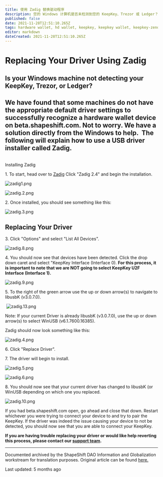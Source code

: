 ```yaml
---
title: 使用 Zadig 替换驱动程序
description: 您的 Windows 计算机是否未检测到您的 KeepKey、Trezor 或 Ledger？我们发现有些机器没有合适的...
published: false
date: 2021-11-28T12:51:10.265Z
tags: hardware wallet, hd wallet, keepkey, keepkey wallet, keepkey-zendesk, zendesk
editor: markdown
dateCreated: 2021-11-28T12:51:10.265Z
---
```


# Replacing Your Driver Using Zadig

## Is your Windows machine not detecting your KeepKey, Trezor, or Ledger?

## We have found that some machines do not have the appropriate default driver settings to successfully recognize a hardware wallet device on beta.shapeshift.com. Not to worry. We have a solution directly from the Windows to help.  The following will explain how to use a USB driver installer called Zadig.  
   
Installing Zadig

1\. To start, head over to [Zadig](https://zadig.akeo.ie/) Click "Zadig 2.4" and begin the installation.

![zadig1.png](https://shapeshift.zendesk.com/hc/article_attachments/360008039340/zadig1.png)

![zadig.2.png](https://shapeshift.zendesk.com/hc/article_attachments/360008048859/zadig.2.png)

2\. Once installed, you should see something like this:

![zadig.3.png](https://shapeshift.zendesk.com/hc/article_attachments/360008048879/zadig.3.png)

## Replacing Your Driver

3\. Click "Options" and select "List All Devices".

![zadig.8.png](https://shapeshift.zendesk.com/hc/article_attachments/360008048899/zadig.8.png)

4\. You should now see that devices have been detected. Click the drop down caret and select "KeepKey Interface (Interface 0). **For this process, it is important to note that we are NOT going to select KeepKey U2F Interface (Interface 1).**

![zadig.9.png](https://shapeshift.zendesk.com/hc/article_attachments/360008039300/zadig.9.png)

5\. To the right of the green arrow use the up or down arrow(s) to navigate to libusbK (v3.0.7.0).

 ![zadig.13.png](https://shapeshift.zendesk.com/hc/article_attachments/360008048959/zadig.13.png)

Note: If your current Driver is already libusbK (v3.0.7.0), use the up or down arrow(s) to select WinUSB (v6.1.7600.16385).

Zadig should now look something like this:

![zadig.4.png](https://shapeshift.zendesk.com/hc/article_attachments/360008039220/zadig.4.png)

6\. Click "Replace Driver".

7\. The driver will begin to install.

![zadig.5.png](https://shapeshift.zendesk.com/hc/article_attachments/360008039240/zadig.5.png)

![zadig.6.png](https://shapeshift.zendesk.com/hc/article_attachments/360008039260/zadig.6.png)

8\. You should now see that your current driver has changed to libusbK (or WinUSB depending on which one you replaced.

![zadig.10.png](https://shapeshift.zendesk.com/hc/article_attachments/360008048919/zadig.10.png)

If you had beta.shapeshift.com open, go ahead and close that down. Restart whichever you were trying to connect your device to and try to pair the KeepKey. If the driver was indeed the issue causing your device to not be detected, you should now see that you are able to connect your KeepKey.

**If you are having trouble replacing your driver or would like help reverting this process, please contact our [support team](/hc/en-us/requests/new).**

---

Documented archived by the ShapeShift DAO Information and Globalization workstream for translation purposes. Original article can be found [here.](https://shapeshift.zendesk.com/hc/en-us/articles/360011307520-Replacing-Your-Driver-Using-Zadig)

Last updated: 5 months ago